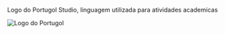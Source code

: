 Logo do Portugol Studio, linguagem utilizada para atividades academicas

![Logo do Portugol](https://www.google.com/url?sa=i&url=https%3A%2F%2Fjhonathanribeiro.netlify.app%2Fportugol-studio%2F&psig=AOvVaw2nCbxjqtCnFI2y8zhJQOv0&ust=1727310875186000&source=images&cd=vfe&opi=89978449&ved=0CBQQjRxqFwoTCOCV3srs3IgDFQAAAAAdAAAAABAE)
